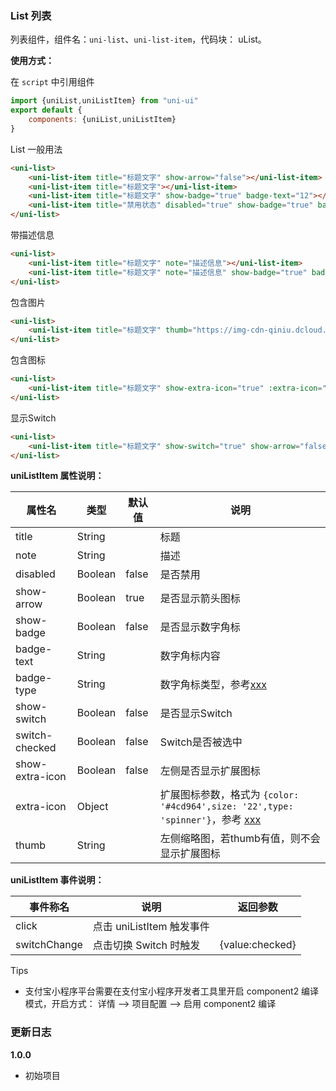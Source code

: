### List 列表

列表组件，组件名：``uni-list``、``uni-list-item``，代码块： uList。

**使用方式：**

在 ``script`` 中引用组件 

```javascript
import {uniList,uniListItem} from "uni-ui"
export default {
    components: {uniList,uniListItem}
}
```

List 一般用法

```html
<uni-list>
    <uni-list-item title="标题文字" show-arrow="false"></uni-list-item>
    <uni-list-item title="标题文字"></uni-list-item>
    <uni-list-item title="标题文字" show-badge="true" badge-text="12"></uni-list-item>
    <uni-list-item title="禁用状态" disabled="true" show-badge="true" badge-text="12"></uni-list-item>
</uni-list>
```

带描述信息

```html
<uni-list>
    <uni-list-item title="标题文字" note="描述信息"></uni-list-item>
    <uni-list-item title="标题文字" note="描述信息" show-badge="true" badge-text="12"></uni-list-item>
</uni-list>
```

包含图片

```html
<uni-list>
    <uni-list-item title="标题文字" thumb="https://img-cdn-qiniu.dcloud.net.cn/new-page/hx.png"></uni-list-item>
</uni-list>
```

包含图标

```html
<uni-list>
    <uni-list-item title="标题文字" show-extra-icon="true" :extra-icon="{color: '#4cd964',size: '22',type: 'spinner'}"></uni-list-item>
</uni-list>
```

显示Switch

```html
<uni-list>
    <uni-list-item title="标题文字" show-switch="true" show-arrow="false"></uni-list-item>
</uni-list>
```


**uniListItem 属性说明：**

|属性名|类型|默认值	|说明|
|---|----|---|---|
|title|String||标题|
|note|String||描述|
|disabled|Boolean|false|是否禁用|
|show-arrow|Boolean|true|是否显示箭头图标|
|show-badge|Boolean|false|是否显示数字角标|
|badge-text|String||数字角标内容|
|badge-type|String||数字角标类型，参考[xxx](xxx)|
|show-switch|Boolean|false|是否显示Switch|
|switch-checked|Boolean|false|Switch是否被选中|
|show-extra-icon|Boolean|false|左侧是否显示扩展图标|
|extra-icon|Object||扩展图标参数，格式为 ``{color: '#4cd964',size: '22',type: 'spinner'}``，参考 [xxx](xxx)|
|thumb|String||左侧缩略图，若thumb有值，则不会显示扩展图标|

**uniListItem 事件说明：**

|事件称名|说明|返回参数|
|---|----|---|
|click|点击 uniListItem 触发事件||
|switchChange|点击切换 Switch 时触发|{value:checked}|

Tips
- 支付宝小程序平台需要在支付宝小程序开发者工具里开启 component2 编译模式，开启方式： 详情 --> 项目配置 --> 启用 component2 编译

### 更新日志

**1.0.0**
- 初始项目